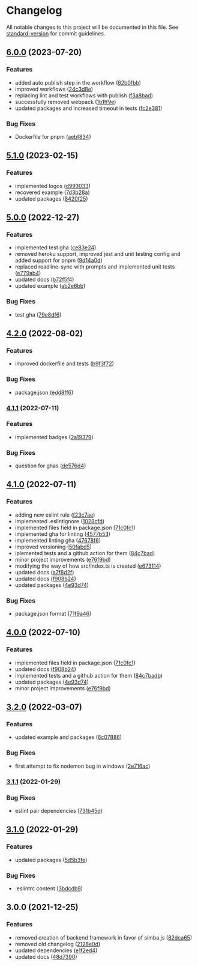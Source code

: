 # Changelog

All notable changes to this project will be documented in this file. See [standard-version](https://github.com/conventional-changelog/standard-version) for commit guidelines.

## [6.0.0](https://github.com/AnthonyLzq/typescript-project-generator/compare/v5.1.0...v6.0.0) (2023-07-20)


### Features

* added auto publish step in the workflow ([62b0fbb](https://github.com/AnthonyLzq/typescript-project-generator/commit/62b0fbb1a9a131e2d53901b433b2184fe5389f93))
* improved workflows ([24c3d8e](https://github.com/AnthonyLzq/typescript-project-generator/commit/24c3d8ec09939214a9f21c6795c456a2d59db841))
* replacing lint and test workflows with publish ([f3a8bad](https://github.com/AnthonyLzq/typescript-project-generator/commit/f3a8bad37d81f13691be6e1b246d3a1a42809a37))
* successfully removed webpack ([1b1ff9e](https://github.com/AnthonyLzq/typescript-project-generator/commit/1b1ff9e9bf34b0d93772f8a17cdd3f49fe2211d5))
* updated packages and increased timeout in tests ([fc2e381](https://github.com/AnthonyLzq/typescript-project-generator/commit/fc2e381b1a5648416a92e086cbb9b1b25ee9c2db))


### Bug Fixes

* Dockerfile for pnpm ([aebf834](https://github.com/AnthonyLzq/typescript-project-generator/commit/aebf8340e81c8d90155ffbf1325f24ab3cf7111f))

## [5.1.0](https://github.com/AnthonyLzq/typescript-project-generator/compare/v5.0.0...v5.1.0) (2023-02-15)


### Features

* implemented logos ([d993033](https://github.com/AnthonyLzq/typescript-project-generator/commit/d993033d7bb09815fc3cb85d62ea951859b3ff1f))
* recovered example ([7d3b28a](https://github.com/AnthonyLzq/typescript-project-generator/commit/7d3b28a76d00bcf4bdfd04e365e3967c77786583))
* updated packages ([8420f25](https://github.com/AnthonyLzq/typescript-project-generator/commit/8420f25a08d90654e1fd2b2aae4b3d130b7acd08))

## [5.0.0](https://github.com/AnthonyLzq/typescript-project-generator/compare/v4.2.0...v5.0.0) (2022-12-27)


### Features

* implemented test gha ([ce83e24](https://github.com/AnthonyLzq/typescript-project-generator/commit/ce83e24c6f5355ac026acef5761dd76c60349e7e))
* removed heroku support, improved jest and unit testing config and added support for pnpm ([9d14a0d](https://github.com/AnthonyLzq/typescript-project-generator/commit/9d14a0d0b97362436be610b3052f4b1ee1b23a19))
* replaced readline-sync with prompts and implemented unit tests ([e779ab4](https://github.com/AnthonyLzq/typescript-project-generator/commit/e779ab411f81e0f502d58820ea351d93d6a4166d))
* updated docs ([b72f5f4](https://github.com/AnthonyLzq/typescript-project-generator/commit/b72f5f4e90310607e21394ef2d225e3efd9f9dca))
* updated example ([ab2e6bb](https://github.com/AnthonyLzq/typescript-project-generator/commit/ab2e6bb88e17b443a46b1f3d4c32475ef9fe3e34))


### Bug Fixes

* test gha ([79e8df6](https://github.com/AnthonyLzq/typescript-project-generator/commit/79e8df6cade91b6a0352cab00b5521bd1390c701))

## [4.2.0](https://github.com/AnthonyLzq/typescript-project-generator/compare/v4.1.1...v4.2.0) (2022-08-02)


### Features

* improved dockerfile and tests ([b9f3f72](https://github.com/AnthonyLzq/typescript-project-generator/commit/b9f3f7213889f7c1bc9a01a9ebdb76f64cd75e1d))


### Bug Fixes

* package.json ([edd8ff6](https://github.com/AnthonyLzq/typescript-project-generator/commit/edd8ff60ffa85a9171bbc5665db6031cd466e20a))

### [4.1.1](https://github.com/AnthonyLzq/typescript-project-generator/compare/v4.1.0...v4.1.1) (2022-07-11)


### Features

* implemented badges ([2a19379](https://github.com/AnthonyLzq/typescript-project-generator/commit/2a193790b6aaac5e52b3442c9afd6b21fdade2dd))


### Bug Fixes

* question for ghas ([de576d4](https://github.com/AnthonyLzq/typescript-project-generator/commit/de576d420a21aa312c6819c264e1cd3065dbf494))

## [4.1.0](https://github.com/AnthonyLzq/typescript-project-generator/compare/v3.2.0...v4.1.0) (2022-07-11)


### Features

* adding new eslint rule ([f23c7ae](https://github.com/AnthonyLzq/typescript-project-generator/commit/f23c7ae6edd39a093d004ff7e936e19cdd08d2b3))
* implemented .eslintignore ([1028cfd](https://github.com/AnthonyLzq/typescript-project-generator/commit/1028cfd56f92b0d289c05e0f555b48873a34850a))
* implemented files field in package.json ([71c0fc1](https://github.com/AnthonyLzq/typescript-project-generator/commit/71c0fc1b63f8897dcd5a9ab0876c15dba2c7f647))
* implemented gha for linting ([4577b53](https://github.com/AnthonyLzq/typescript-project-generator/commit/4577b536128cd794fcbd146460d50aac57f0b3e4))
* implemented linting gha ([47678f6](https://github.com/AnthonyLzq/typescript-project-generator/commit/47678f675d62c381187639473a1cdc96ebb850ad))
* improved versioning ([50fabd5](https://github.com/AnthonyLzq/typescript-project-generator/commit/50fabd559a73e0cc47e4599ade3d79e5ef37b00e))
* iplemented tests and a github action for them ([84c7bad](https://github.com/AnthonyLzq/typescript-project-generator/commit/84c7badb8b873d128b63d000fcebd15b52073aca))
* minor project improvements ([e76f9bd](https://github.com/AnthonyLzq/typescript-project-generator/commit/e76f9bd76a8859b9da62acd1bad3e8e1db763088))
* modifying the way of how src/index.ts is created ([e673114](https://github.com/AnthonyLzq/typescript-project-generator/commit/e6731147167adfd3c6673288c4b731412374300e))
* updated docs ([a7f8d2f](https://github.com/AnthonyLzq/typescript-project-generator/commit/a7f8d2fe11965713212a85aba422c1d0f796f59f))
* updated docs ([f908b24](https://github.com/AnthonyLzq/typescript-project-generator/commit/f908b24f55dff804da417bd902415d9c76c09e55))
* updated packages ([4e93d74](https://github.com/AnthonyLzq/typescript-project-generator/commit/4e93d74ba3d0b7b0b53ef910a8f1fd752f5f66c3))


### Bug Fixes

* package.json format ([71f9a46](https://github.com/AnthonyLzq/typescript-project-generator/commit/71f9a468078bdb26006a95b7f99c57f319012b7c))

## [4.0.0](https://github.com/AnthonyLzq/typescript-project-generator/compare/v3.2.0...v4.0.0) (2022-07-10)

### Features

* implemented files field in package.json ([71c0fc1](https://github.com/AnthonyLzq/typescript-project-generator/commit/71c0fc1b63f8897dcd5a9ab0876c15dba2c7f647))
* updated docs ([f908b24](https://github.com/AnthonyLzq/typescript-project-generator/commit/f908b24f55dff804da417bd902415d9c76c09e55))
* implemented tests and a github action for them ([84c7badb](https://github.com/AnthonyLzq/typescript-project-generator/commit/84c7badb8b873d128b63d000fcebd15b52073aca))
* updated packages ([4e93d74](https://github.com/AnthonyLzq/typescript-project-generator/commit/4e93d74ba3d0b7b0b53ef910a8f1fd752f5f66c3))
* minor project improvements ([e76f9bd](https://github.com/AnthonyLzq/typescript-project-generator/commit/e76f9bd76a8859b9da62acd1bad3e8e1db763088))

## [3.2.0](https://github.com/AnthonyLzq/typescript-project-generator/compare/v3.1.1...v3.2.0) (2022-03-07)


### Features

* updated example and packages ([6c07886](https://github.com/AnthonyLzq/typescript-project-generator/commit/6c0788689d0e9a18d6b6449098f16d2943085bb9))


### Bug Fixes

* first attempt to fix nodemon bug in windows ([2e716ac](https://github.com/AnthonyLzq/typescript-project-generator/commit/2e716ac4593c38b9647634671513867a4fe9398a))

### [3.1.1](https://github.com/AnthonyLzq/typescript-project-generator/compare/v3.1.0...v3.1.1) (2022-01-29)


### Bug Fixes

* eslint pair dependencies ([731b45d](https://github.com/AnthonyLzq/typescript-project-generator/commit/731b45d5b5351196252eeb3159fedf9ad5b0a1e8))

## [3.1.0](https://github.com/AnthonyLzq/typescript-project-generator/compare/v3.0.0...v3.1.0) (2022-01-29)


### Features

* updated packages ([5d5b3fe](https://github.com/AnthonyLzq/typescript-project-generator/commit/5d5b3fea15ca2f5967191ed7c5acc2794f85dff9))


### Bug Fixes

* .eslintrc content ([3bdcdb9](https://github.com/AnthonyLzq/typescript-project-generator/commit/3bdcdb92af111b0ef74dd53c7f4a066044563768))

## 3.0.0 (2021-12-25)


### Features

* removed creation of backend framework in favor of simba.js ([82dca65](https://github.com/AnthonyLzq/typescript-project-generator/commit/82dca65adc499a75a79fef97f88073c76579680b))
* removed old changelog ([2128e0d](https://github.com/AnthonyLzq/typescript-project-generator/commit/2128e0d534f0b72784a7e08c9ca132f5a4ec7d11))
* updated dependencies ([e1f2ed4](https://github.com/AnthonyLzq/typescript-project-generator/commit/e1f2ed40eaf18b5c6e389af9ade052ea9d05e5d7))
* updated docs ([48d7390](https://github.com/AnthonyLzq/typescript-project-generator/commit/48d7390b198cda734197cae415d0bc42511aa6c5))
